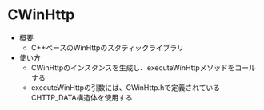 # CWinHttp
  * 概要
    * C++ベースのWinHttpのスタティックライブラリ
  * 使い方
    * CWinHttpのインスタンスを生成し、executeWinHttpメソッドをコールする
    * executeWinHttpの引数には、CWinHttp.hで定義されているCHTTP_DATA構造体を使用する
